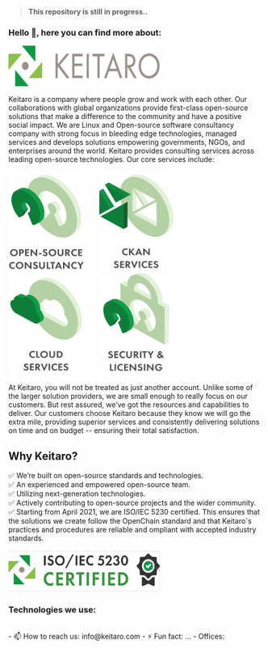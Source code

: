 > **This repository is still in progress..**
### Hello 👋, here you can find more about:
<img src="images/keitaro.png" width="300" height="80">

Keitaro is a company where people grow and work with each other. Our collaborations with global organizations provide first-class open-source solutions that make a difference to the community and have a positive social impact. We are Linux and Open-source software consultancy company with strong focus in bleeding edge technologies, managed services and develops solutions empowering governments, NGOs, and enterprises around the world. Keitaro provides consulting services across leading open-source technologies. Our core services include:
</br>

<img src="images/open-source.png" width="150" height="200"><span>&emsp;&emsp;</span><img src="images/ckan.png" width="150" height="200"><span>&emsp;&emsp;</span><img src="images/cloud-services.png" width="150" height="200"><span>&emsp;&emsp;</span><img src="images/serucity-licensing.png" width="150" height="200">

At Keitaro, you will not be treated as just another account. Unlike some of the larger solution providers, we are small enough to really focus on our customers. But rest assured, we’ve got the resources and capabilities to deliver. Our customers choose Keitaro because they know we will go the extra mile, providing superior services and consistently delivering solutions on time and on budget -- ensuring their total satisfaction.

## Why Keitaro?
✅ We’re built on open-source standards and technologies. </br>
✅ An experienced and empowered open-source team. </br>
✅ Utilizing next-generation technologies. </br>
✅ Actively contributing to open-source projects and the wider community. </br>
✅ Starting from April 2021, we are ISO/IEC 5230 certified. This ensures that the solutions we create follow the OpenChain standard and that Keitaro`s practices and procedures are reliable and ompliant with accepted industry standards. </br></br>
<img src="images/iso.png" width="300" height="80">

<!---
## Products:
- **Open-source** </br>
Keitaro provides consulting services across leading open-source technologies, utilizing various models that follow our clients through every step of the way. We design and develop open-source solutions to empower companies, nonprofit organizations and governments right across the world.</br>
We’re passionate about open-source technologies and they form an essential part of our growing business. Utilizing open-source solutions can lead to a wide variety of benefits for your company including improved costs, greater flexibility, security and accountability – which is what motivates us to keep innovating.

-

## Services:
---->

### Technologies we use:

</br>
- 📫 How to reach us: info@keitaro.com
- ⚡ Fun fact: ...
- Offices:









